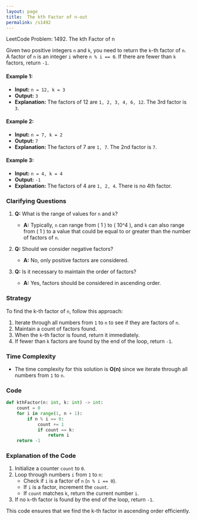 ```yaml
---
layout: page
title:  The kth Factor of n-out
permalink: /s1492
---
```


LeetCode Problem: 1492. The kth Factor of n

Given two positive integers `n` and `k`, you need to return the `k`-th factor of `n`. A factor of `n` is an integer `i` where `n % i == 0`. If there are fewer than `k` factors, return `-1`.

#### Example 1:
- **Input:** `n = 12, k = 3`
- **Output:** `3`
- **Explanation:** The factors of 12 are `1, 2, 3, 4, 6, 12`. The 3rd factor is `3`.

#### Example 2:
- **Input:** `n = 7, k = 2`
- **Output:** `7`
- **Explanation:** The factors of 7 are `1, 7`. The 2nd factor is `7`.

#### Example 3:
- **Input:** `n = 4, k = 4`
- **Output:** `-1`
- **Explanation:** The factors of 4 are `1, 2, 4`. There is no 4th factor.

### Clarifying Questions

1. **Q:** What is the range of values for `n` and `k`?
   - **A:** Typically, `n` can range from \( 1 \) to \( 10^4 \), and `k` can also range from \( 1 \) to a value that could be equal to or greater than the number of factors of `n`.

2. **Q:** Should we consider negative factors?
   - **A:** No, only positive factors are considered.

3. **Q:** Is it necessary to maintain the order of factors?
   - **A:** Yes, factors should be considered in ascending order.

### Strategy

To find the k-th factor of `n`, follow this approach:
1. Iterate through all numbers from `1` to `n` to see if they are factors of `n`.
2. Maintain a count of factors found.
3. When the `k`-th factor is found, return it immediately.
4. If fewer than `k` factors are found by the end of the loop, return `-1`.

### Time Complexity

- The time complexity for this solution is **O(n)** since we iterate through all numbers from `1` to `n`.

### Code

```python
def kthFactor(n: int, k: int) -> int:
    count = 0
    for i in range(1, n + 1):
        if n % i == 0:
            count += 1
            if count == k:
                return i
    return -1
```

### Explanation of the Code

1. Initialize a counter `count` to `0`.
2. Loop through numbers `i` from `1` to `n`:
   - Check if `i` is a factor of `n` (`n % i == 0`).
   - If `i` is a factor, increment the `count`.
   - If `count` matches `k`, return the current number `i`.
3. If no `k`-th factor is found by the end of the loop, return `-1`.

This code ensures that we find the k-th factor in ascending order efficiently.